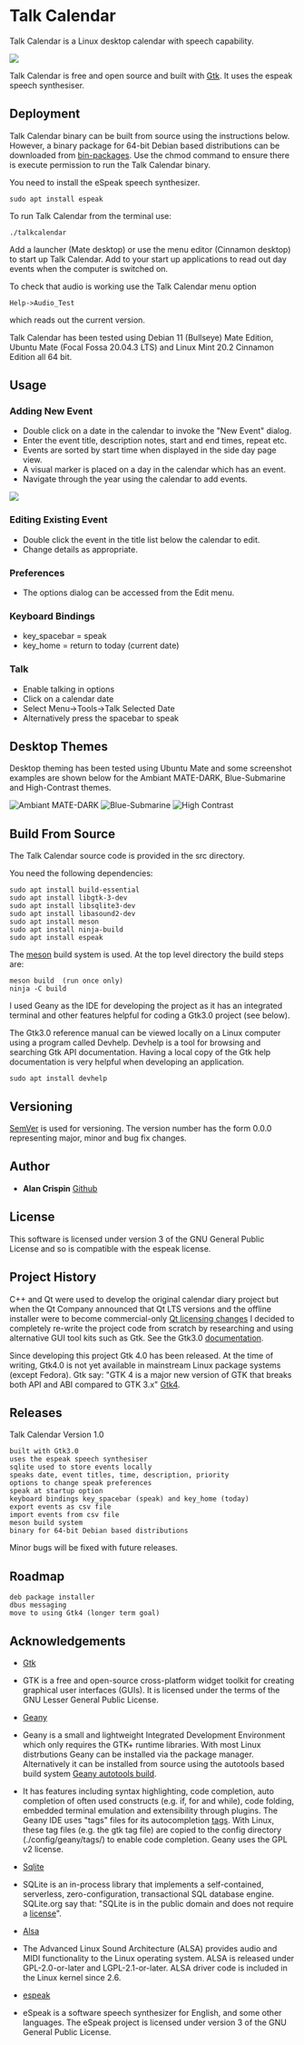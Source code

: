 # Talk Calendar

Talk Calendar is a Linux desktop calendar with speech capability. 

![](talkcalendar-gtk.png)

Talk Calendar is free and open source and built with [Gtk](https://www.gtk.org/). It uses the espeak speech synthesiser.


## Deployment

Talk Calendar binary can be built from source using the instructions below. However, a binary package for 64-bit Debian based distributions can be downloaded from [bin-packages](https://github.com/crispinalan/talkcalendar/tree/main/bin-packages). Use the chmod command to ensure there is execute permission to run the Talk Calendar binary.

You need to install the eSpeak speech synthesizer.

```
sudo apt install espeak
```

To run Talk Calendar from the terminal use: 

```
./talkcalendar
```

Add a launcher (Mate desktop) or use the  menu editor (Cinnamon desktop) to start up Talk Calendar. Add to your start up applications to read out day events when the computer is switched on.

To check that audio is working use the Talk Calendar menu option 
```
Help->Audio_Test 
```
which reads out the current version.

Talk Calendar has been tested using Debian 11 (Bullseye) Mate Edition, Ubuntu Mate (Focal Fossa 20.04.3 LTS) and Linux Mint 20.2 Cinnamon Edition all 64 bit. 

## Usage

### Adding New Event

* Double click on a date in the calendar to invoke the "New Event" dialog.
* Enter the event title, description notes, start and end times, repeat etc.
* Events are sorted by start time when displayed in the side day page view.
* A visual marker is placed on a day in the calendar which has an event.
* Navigate through the year using the calendar to add events.

![](talkcalendar-new-event.png)

### Editing Existing Event

* Double click the event in the title list below the calendar to edit.
* Change details as appropriate.

### Preferences

* The options dialog can be accessed from the Edit menu.

### Keyboard Bindings

* key_spacebar = speak
* key_home = return to today (current date)

### Talk

* Enable talking in options 
* Click on a calendar date
* Select Menu->Tools->Talk Selected Date 
* Alternatively press the spacebar to speak 

## Desktop Themes

Desktop theming has been tested using Ubuntu Mate and some screenshot examples  are shown below for the Ambiant MATE-DARK, Blue-Submarine and High-Contrast themes.

![Ambiant MATE-DARK](talkcalendar-ubuntu-mate-ambiant-dark.png) 
![Blue-Submarine](talkcalendar-ubuntu-mate-blue-submarine.png)
![High Contrast](talkcalendar-high-contrast.png)

## Build From Source

The Talk Calendar source code is provided in the src directory.

You need the following dependencies:

```
sudo apt install build-essential
sudo apt install libgtk-3-dev
sudo apt install libsqlite3-dev
sudo apt install libasound2-dev
sudo apt install meson
sudo apt install ninja-build
sudo apt install espeak
```
The [meson](https://mesonbuild.com/Quick-guide.html) build system is used. At the top level directory the build steps are:
```
meson build  (run once only)
ninja -C build
```

I used Geany as the IDE for developing the project as it has an integrated terminal and other features helpful for coding a Gtk3.0 project (see below). 

The Gtk3.0 reference manual can be viewed locally on a Linux computer using a program called Devhelp. Devhelp is a tool for browsing and searching Gtk API documentation. Having a local copy of the Gtk help documentation is very helpful when developing an application.

```
sudo apt install devhelp
```
## Versioning

[SemVer](http://semver.org/) is used for versioning. The version number has the form 0.0.0 representing major, minor and bug fix changes. 

## Author

* **Alan Crispin** [Github](https://github.com/crispinalan)


## License

This software is licensed under version 3 of the GNU General Public License and so is compatible with the espeak license.


## Project History

C++ and Qt were used to develop the original calendar diary project but when the Qt Company announced that Qt LTS versions and the offline installer were to become commercial-only [Qt licensing changes](https://www.qt.io/blog/qt-offering-changes-2020) I decided to completely re-write the project code from scratch by researching and using alternative GUI tool kits such as Gtk. See the Gtk3.0 [documentation](https://docs.gtk.org/gtk3/).

Since developing this project Gtk 4.0 has been released. At the time of writing, Gtk4.0 is not yet available in mainstream Linux package systems (except Fedora). Gtk say: "GTK 4 is a major new version of GTK that breaks both API and ABI compared to GTK 3.x" [Gtk4](https://docs.gtk.org/gtk4/migrating-3to4.html).

## Releases

Talk Calendar Version 1.0
```
built with Gtk3.0
uses the espeak speech synthesiser
sqlite used to store events locally
speaks date, event titles, time, description, priority 
options to change speak preferences
speak at startup option
keyboard bindings key_spacebar (speak) and key_home (today)
export events as csv file
import events from csv file
meson build system
binary for 64-bit Debian based distributions
```
Minor bugs will be fixed with future releases.

## Roadmap
```
deb package installer
dbus messaging
move to using Gtk4 (longer term goal)
```


## Acknowledgements

* [Gtk](https://www.gtk.org/)
* GTK is a free and open-source cross-platform widget toolkit for creating graphical user interfaces (GUIs). It is licensed under the terms of the GNU Lesser General Public License.

* [Geany](https://www.geany.org/)
* Geany is a small and lightweight Integrated Development Environment which only requires the GTK+ runtime libraries. With most Linux distrbutions Geany can be installed via the package manager. Alternatively it can be installed from source using the autotools based build system [Geany autotools build](https://www.geany.org/manual/current/#source-compilation). 
* It has features including syntax highlighting, code completion, auto completion of often used constructs (e.g. if, for and while), code folding, embedded terminal emulation and extensibility through plugins. The Geany IDE uses "tags" files for its autocompletion [tags](https://wiki.geany.org/tags/start). With Linux, these tag files (e.g. the gtk tag file) are copied to the config directory (./config/geany/tags/) to enable code completion. Geany uses the GPL v2 license. 

* [Sqlite](https://www.sqlite.org/index.html)
* SQLite is an in-process library that implements a self-contained, serverless, zero-configuration, transactional SQL database engine. SQLite.org say that: "SQLite is in the public domain and does not require a [license](https://www.sqlite.org/copyright.html)".

* [Alsa](https://www.alsa-project.org/wiki/Main_Page) 
* The Advanced Linux Sound Architecture (ALSA) provides audio and MIDI functionality to the Linux operating system. ALSA is  released under GPL-2.0-or-later and LGPL-2.1-or-later.  ALSA driver code is included in the  Linux kernel since 2.6.

* [espeak](http://espeak.sourceforge.net/)
* eSpeak is a software speech synthesizer for English, and some other languages. The eSpeak project is licensed under version 3 of the GNU General Public License.


